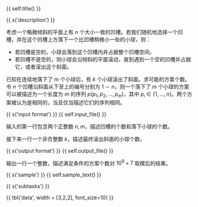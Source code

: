 {{ self.title() }}

{{ s('description') }}

考虑一个略微倾斜的平面上有 $n$ 个大小一致的凹槽。若我们随机地选择一个凹槽，并在这个凹槽上方落下一个比凹槽稍微小一些的小球，则：

+ 若凹槽是空的，小球会落到这个凹槽内并占据整个凹槽空间。
+ 若凹槽不是空的，则小球会沿倾斜的平面滚动，直到遇到一个空的凹槽并占据它，或者滚出这个斜面。

已知在连续地落下了 $m$ 个小球后，有 $k$ 个小球滚出了斜面。求可能的方案个数。令 $n$ 个凹槽沿斜面从下至上的编号分别为 $1 \sim n$，则一个落下了 $m$ 个小球的方案可以被描述为一个长度为 $m$ 的序列 $p(p_1, p_2, \dots, p_m)$，其中 $p_i \in \{1, \dots, n\}$。两个方案被认为是相同的，当且仅当描述它们的序列相同。

{{ s('input format') }}
{{ self.input_file() }}

输入的第一行包含两个正整数 $n,m$，描述凹槽的个数和落下小球的个数。

接下来一行一个非负整数 $k$，描述最终滚出斜面的小球个数。

{{ s('output format') }}
{{ self.output_file() }}

输出一行一个整数，描述满足条件的方案个数对 $10^9+7$ 取模后的结果。

{{ s('sample') }}
{{ self.sample_text() }}

{{ s('subtasks') }}

{{ tbl('data', width = [3,2,2], font_size=10) }}
